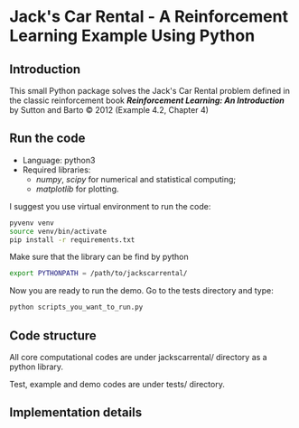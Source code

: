 # Jack's Car Rental - A Reinforcement Learning Example Using Python
## Introduction
This small Python package solves the Jack's Car Rental problem defined 
in the classic reinforcement book 
**_Reinforcement Learning: An Introduction_** by Sutton and Barto &copy; 2012
(Example 4.2, Chapter 4)

## Run the code
- Language: python3
- Required libraries: 
    - *numpy*, *scipy* for numerical and statistical computing; 
    - *matplotlib* for plotting.

I suggest you use virtual environment to run the code:
```bash
pyvenv venv
source venv/bin/activate
pip install -r requirements.txt
```

Make sure that the library can be find by python
```bash
export PYTHONPATH = /path/to/jackscarrental/
```

Now you are ready to run the demo.
Go to the tests directory and type:
```bash
python scripts_you_want_to_run.py
```

## Code structure
All core computational codes are under jackscarrental/ directory 
as a python library.

Test, example and demo codes are under tests/ directory.


## Implementation details